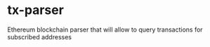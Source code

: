 # tx-parser
Ethereum blockchain parser that will allow to query transactions for subscribed addresses
